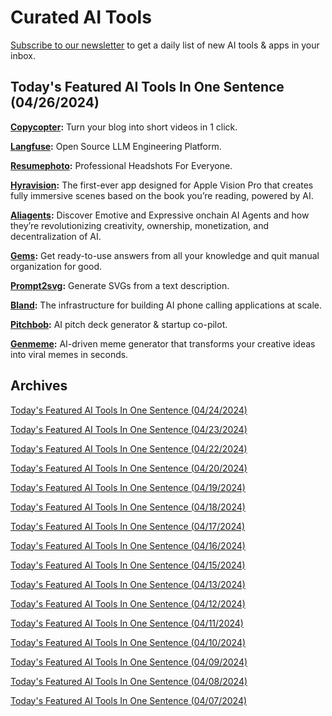 # Curated AI Tools

[Subscribe to our newsletter](https://curatedaitools.substack.com/) to get a daily list of new AI tools & apps in your inbox.

## Today's Featured AI Tools In One Sentence (04/26/2024)

**[Copycopter](https://copycopter.ai/):** Turn your blog into short videos in 1 click.

**[Langfuse](https://langfuse.com/):** Open Source LLM Engineering Platform.

**[Resumephoto](https://www.resumephoto.ai/):** Professional Headshots For Everyone.

**[Hyravision](https://www.hyravision.com/):** The first-ever app designed for Apple Vision Pro that creates fully immersive scenes based on the book you’re reading, powered by AI.

**[Aliagents](https://aliagents.ai/):** Discover Emotive and Expressive onchain AI Agents and how they’re revolutionizing creativity, ownership, monetization, and decentralization of AI.

**[Gems](https://www.gems.so/):** Get ready-to-use answers from all your knowledge and quit manual organization for good.

**[Prompt2svg](https://prompt2svg.com/):** Generate SVGs from a text description.

**[Bland](https://www.bland.ai/):** The infrastructure for building AI phone calling applications at scale.

**[Pitchbob](https://pitchbob.io/):** AI pitch deck generator & startup co-pilot.

**[Genmeme](https://genmeme.ai/):** AI-driven meme generator that transforms your creative ideas into viral memes in seconds.

## Archives

[Today's Featured AI Tools In One Sentence (04/24/2024)](https://curatedaitools.substack.com/p/todays-featured-ai-tools-in-one-sentence-acc)

[Today's Featured AI Tools In One Sentence (04/23/2024)](https://curatedaitools.substack.com/p/todays-featured-ai-tools-in-one-sentence-1a4)

[Today's Featured AI Tools In One Sentence (04/22/2024)](https://curatedaitools.substack.com/p/todays-featured-ai-tools-in-one-sentence-dc9)

[Today's Featured AI Tools In One Sentence (04/20/2024)](https://curatedaitools.substack.com/p/todays-featured-ai-tools-in-one-sentence-4b5)

[Today's Featured AI Tools In One Sentence (04/19/2024)](https://curatedaitools.substack.com/p/todays-featured-ai-tools-in-one-sentence-7dd)

[Today's Featured AI Tools In One Sentence (04/18/2024)](https://curatedaitools.substack.com/p/todays-featured-ai-tools-in-one-sentence-554)

[Today's Featured AI Tools In One Sentence (04/17/2024)](https://curatedaitools.substack.com/p/todays-featured-ai-tools-in-one-sentence-a82)

[Today's Featured AI Tools In One Sentence (04/16/2024)](https://curatedaitools.substack.com/p/todays-featured-ai-tools-in-one-sentence-21e)

[Today's Featured AI Tools In One Sentence (04/15/2024)](https://curatedaitools.substack.com/p/todays-featured-ai-tools-in-one-sentence-d3a)

[Today's Featured AI Tools In One Sentence (04/13/2024)](https://curatedaitools.substack.com/p/todays-featured-ai-tools-in-one-sentence-c1f)

[Today's Featured AI Tools In One Sentence (04/12/2024)](https://curatedaitools.substack.com/p/todays-featured-ai-tools-in-one-sentence-a91)

[Today's Featured AI Tools In One Sentence (04/11/2024)](https://curatedaitools.substack.com/p/todays-featured-ai-tools-in-one-sentence-0a9)

[Today's Featured AI Tools In One Sentence (04/10/2024)](https://curatedaitools.substack.com/p/todays-featured-ai-tools-in-one-sentence-288)

[Today's Featured AI Tools In One Sentence (04/09/2024)](https://curatedaitools.substack.com/p/todays-featured-ai-tools-in-one-sentence-1a0)

[Today's Featured AI Tools In One Sentence (04/08/2024)](https://curatedaitools.substack.com/p/todays-featured-ai-tools-in-one-sentence-d81)

[Today's Featured AI Tools In One Sentence (04/07/2024)](https://curatedaitools.substack.com/p/todays-featured-ai-tools-in-one-sentence)
